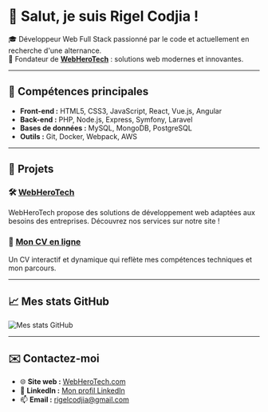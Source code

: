# 👋 Salut, je suis Rigel Codjia ! 

🎓 Développeur Web Full Stack passionné par le code et actuellement en recherche d'une alternance.  
🚀 Fondateur de **[WebHeroTech](https://webherotech.com/)** : solutions web modernes et innovantes.

---

## 🔧 Compétences principales

- **Front-end :** HTML5, CSS3, JavaScript, React, Vue.js, Angular  
- **Back-end :** PHP, Node.js, Express, Symfony, Laravel  
- **Bases de données :** MySQL, MongoDB, PostgreSQL  
- **Outils :** Git, Docker, Webpack, AWS  

---

## 🌟 Projets

### 🛠 [WebHeroTech](https://webherotech.com)  
WebHeroTech propose des solutions de développement web adaptées aux besoins des entreprises. Découvrez nos services sur notre site !

### 📂 [Mon CV en ligne](https://rigel16.github.io/portfolio-rigel-codjia/)  
Un CV interactif et dynamique qui reflète mes compétences techniques et mon parcours.

---

## 📈 Mes stats GitHub

![Mes stats GitHub](https://github-readme-stats.vercel.app/api?username=rigelcodjia&show_icons=true&theme=radical)

---

## ✉️ Contactez-moi

- 🌐 **Site web :** [WebHeroTech.com](https://webherotech.com)  
- 💼 **LinkedIn :** [Mon profil LinkedIn](https://www.linkedin.com/in/rigel-codjia-dev-web-full-stack-6384b622b/)  
- 📫 **Email :** [rigelcodjia@gmail.com](mailto:rigelcodjia@gmail.com)
